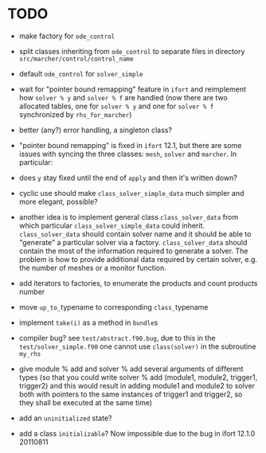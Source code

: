TODO
====

- make factory for `ode_control`

- split classes inheriting from `ode_control` to separate files in
  directory `src/marcher/control/control_name`

- default `ode_control` for `solver_simple`

- wait for "pointer bound remapping" feature in `ifort` and
  reimplement how `solver % y` and `solver % f` are handled (now there
  are two allocated tables, one for `solver % y` and one for `solver %
  f` synchronized by `rhs_for_marcher`)

- better (any?) error handling, a singleton class?

- "pointer bound remapping" is fixed in `ifort` 12.1, but there are
  some issues with syncing the three classes: `mesh`, `solver` and
  `marcher`. In particular:

- does `y` stay fixed until the end of `apply` and then it's written
  down?

- cyclic use should make `class_solver_simple_data` much simpler and
  more elegant, possible?

- another idea is to implement general class `class_solver_data` from
  which particular `class_solver_simple_data` could
  inherit. `class_solver_data` should contain solver name and it
  should be able to "generate" a particular solver via a
  factory. `class_solver_data` should contain the most of the
  information required to generate a solver. The problem is how to
  provide additional data required by certain solver, e.g. the number
  of meshes or a monitor function.

- add iterators to factories, to enumerate the products and count
  products number

- move `up_to_`typename to corresponding `class_`typename

- implement `take(i)` as a method in `bundle`s

- compiler bug? see `test/abstract.f90.bug`, due to this in the
  `test/solver_simple.f90` one cannot use `class(solver)` in the
  subroutine `my_rhs`

- give module % add and solver % add several arguments of different
  types (so that you could write solver % add (module1, module2,
  trigger1, trigger2) and this would result in adding module1 and
  module2 to solver both with pointers to the same instances of
  trigger1 and trigger2, so they shall be executed at the same time)

- add an `uninitialized` state?

- add a class `initializable`? Now impossible due to the bug in ifort
  12.1.0 20110811
